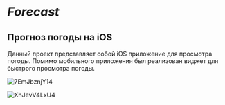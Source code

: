 # *Forecast*
## **Прогноз погоды на iOS**
Данный проект представляет собой iOS приложение для просмотра погоды. 
Помимо мобильного приложения был реализован виджет для быстрого просмотра погоды.



![7EmJbznjY14](https://github.com/Sanchoszza/Forecast/assets/87428097/f551a835-81d7-4467-a4a7-0ccecb675d54)


![XhJevV4LxU4](https://github.com/Sanchoszza/Forecast/assets/87428097/31f2f211-7ced-4698-adc6-c61c66a521fb)
